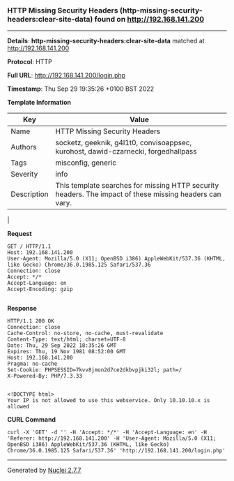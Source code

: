### HTTP Missing Security Headers (http-missing-security-headers:clear-site-data) found on http://192.168.141.200
---
**Details**: **http-missing-security-headers:clear-site-data**  matched at http://192.168.141.200

**Protocol**: HTTP

**Full URL**: http://192.168.141.200/login.php

**Timestamp**: Thu Sep 29 19:35:26 +0100 BST 2022

**Template Information**

| Key | Value |
|---|---|
| Name | HTTP Missing Security Headers |
| Authors | socketz, geeknik, g4l1t0, convisoappsec, kurohost, dawid-czarnecki, forgedhallpass |
| Tags | misconfig, generic |
| Severity | info |
| Description | This template searches for missing HTTP security headers. The impact of these missing headers can vary.
 |

**Request**
```http
GET / HTTP/1.1
Host: 192.168.141.200
User-Agent: Mozilla/5.0 (X11; OpenBSD i386) AppleWebKit/537.36 (KHTML, like Gecko) Chrome/36.0.1985.125 Safari/537.36
Connection: close
Accept: */*
Accept-Language: en
Accept-Encoding: gzip


```

**Response**
```http
HTTP/1.1 200 OK
Connection: close
Cache-Control: no-store, no-cache, must-revalidate
Content-Type: text/html; charset=UTF-8
Date: Thu, 29 Sep 2022 18:35:26 GMT
Expires: Thu, 19 Nov 1981 08:52:00 GMT
Host: 192.168.141.200
Pragma: no-cache
Set-Cookie: PHPSESSID=7kvv8jmon2d7ce2dkbvpjki32l; path=/
X-Powered-By: PHP/7.3.33


<!DOCTYPE html>
Your IP is not allowed to use this webservice. Only 10.10.10.x is allowed
```


**CURL Command**
```
curl -X 'GET' -d '' -H 'Accept: */*' -H 'Accept-Language: en' -H 'Referer: http://192.168.141.200' -H 'User-Agent: Mozilla/5.0 (X11; OpenBSD i386) AppleWebKit/537.36 (KHTML, like Gecko) Chrome/36.0.1985.125 Safari/537.36' 'http://192.168.141.200/login.php'
```
---
Generated by [Nuclei 2.7.7](https://github.com/projectdiscovery/nuclei)